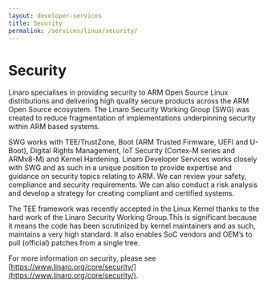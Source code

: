 ```yaml
---
layout: developer-services
title: Security
permalink: /services/linux/security/
---
```

# Security

Linaro specialises in providing security to ARM Open Source Linux distributions and delivering high quality secure products across the ARM Open Source ecosystem. The Linaro Security Working Group (SWG) was created to reduce fragmentation of implementations underpinning security within ARM based systems. 

SWG works with TEE/TrustZone, Boot (ARM Trusted Firmware, UEFI and U-Boot), Digital Rights Management, IoT Security (Cortex-M series and ARMv8-M) and Kernel Hardening. Linaro Developer Services works closely with SWG and as such in a unique position to provide expertise and guidance on security topics relating to ARM. We can review your safety, compliance and security requirements. We can also conduct a risk analysis and develop a strategy for creating compliant and certified systems. 

The TEE framework was recently accepted in the Linux Kernel thanks to the hard work of the Linaro Security Working Group.This is significant because it means the code has been scrutinized by kernel maintainers and as such, maintains a very high standard. It also enables SoC vendors and OEM’s to pull (official) patches from a single tree.

For more information on security, please see [https://www.linaro.org/core/security/](https://www.linaro.org/core/security/). 
